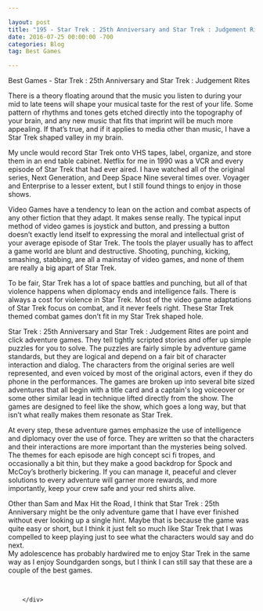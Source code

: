 ```yaml
---

layout: post  
title: "195 - Star Trek : 25th Anniversary and Star Trek : Judgement Rites"  
date: 2016-07-25 00:00:00 -700  
categories: Blog  
tag: Best Games

---
```


Best Games - Star Trek : 25th Anniversary and Star Trek : Judgement Rites  
  
There is a theory floating around that the music you listen to during your mid to late teens will shape your musical taste for the rest of your life. Some pattern of rhythms and tones gets etched directly into the topography of your brain, and any new music that fits that imprint will be much more appealing. If that’s true, and if it applies to media other than music, I have a Star Trek shaped valley in my brain.   

My uncle would record Star Trek onto VHS tapes, label, organize, and store them in an end table cabinet. Netflix for me in 1990 was a VCR and every episode of Star Trek that had ever aired. I have watched all of the original series, Next Generation, and Deep Space Nine several times over. Voyager and Enterprise to a lesser extent, but I still found things to enjoy in those shows.  

Video Games have a tendency to lean on the action and combat aspects of any other fiction that they adapt. It makes sense really. The typical input method of video games is joystick and button, and pressing a button doesn’t exactly lend itself to expressing the moral and intellectual grist of your average episode of Star Trek. The tools the player usually has to affect a game world are blunt and destructive. Shooting, punching, kicking, smashing, stabbing, are all a mainstay of video games, and none of them are really a big apart of Star Trek.   

To be fair, Star Trek has a lot of space battles and punching, but all of that violence happens when diplomacy ends and intelligence fails. There is always a cost for violence in Star Trek. Most of the video game adaptations of Star Trek focus on combat, and it never feels right. These Star Trek themed combat games don’t fit in my Star Trek shaped hole.  

Star Trek : 25th Anniversary and Star Trek : Judgement Rites are point and click adventure games. They tell tightly scripted stories and offer up simple puzzles for you to solve. The puzzles are fairly simple by adventure game standards, but they are logical and depend on a fair bit of character interaction and dialog. The characters from the original series are well represented, and even voiced by most of the original actors, even if they do phone in the performances. The games are broken up into several bite sized adventures that all begin with a title card and a captain's log voiceover or some other similar lead in technique lifted directly from the show. The games are designed to feel like the show, which goes a long way, but that isn’t what really makes them resonate as Star Trek.  

At every step, these adventure games emphasize the use of intelligence and diplomacy over the use of force. They are written so that the characters and their interactions are more important than the mysteries being solved. The themes for each episode are high concept sci fi tropes, and occasionally a bit thin, but they make a good backdrop for Spock and McCoy’s brotherly bickering. If you can manage it, peaceful and clever solutions to every adventure will garner more rewards, and more importantly, keep your crew safe and your red shirts alive.   

Other than Sam and Max Hit the Road, I think that Star Trek : 25th Anniversary might be the only adventure game that I have ever finished without ever looking up a single hint. Maybe that is because the game was quite easy or short, but I think it just felt so much like Star Trek that I was compelled to keep playing just to see what the characters would say and do next.   
My adolescence has probably hardwired me to enjoy Star Trek in the same way as I enjoy Soundgarden songs, but I think I can still say that these are a couple of the best games.  
  
​

```
    </div>
    
```